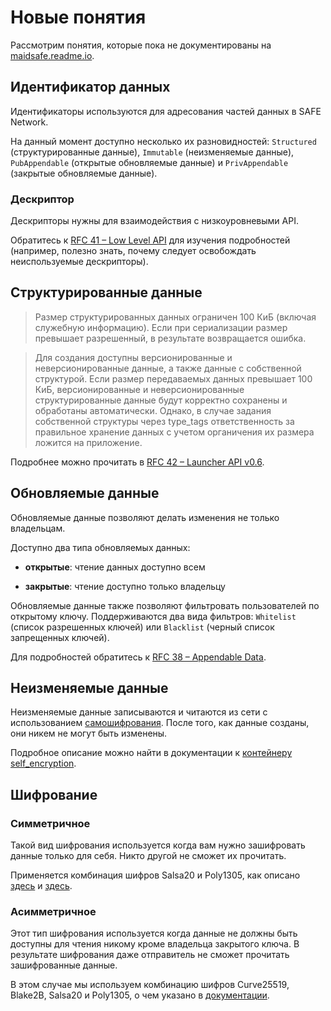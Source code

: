 # Новые понятия

Рассмотрим понятия, которые пока не документированы на [maidsafe.readme.io](https://maidsafe.readme.io/).

## Идентификатор данных

Идентификаторы используются для адресования частей данных в SAFE Network.

На данный момент доступно несколько их разновидностей: `Structured` (структурированные данные), `Immutable` (неизменяемые данные), `PubAppendable` (открытые обновляемые данные) и `PrivAppendable` (закрытые обновляемые данные).

### Дескриптор

Дескрипторы нужны для взаимодействия с низкоуровневыми API.

Обратитесь к [RFC 41 – Low Level API](https://github.com/maidsafe/rfcs/blob/master/text/0041-low-level-api/0041-low-level-api.md#choice-of-api) для изучения подробностей (например, полезно знать, почему следует освобождать неиспользуемые дескрипторы).

## Структурированные данные

> Размер структурированных данных ограничен 100 КиБ (включая служебную информацию). Если при сериализации размер превышает разрешенный, в результате возвращается ошибка.

> Для создания доступны версионированные и неверсионированные данные, а также данные с собственной структурой. Если размер передаваемых данных превышает 100 КиБ, версионированные и неверсионированные структурированные данные будут корректно сохранены и обработаны автоматически. Однако, в случае задания собственной структуры через type_tags ответственность за правильное хранение данных с учетом органичения их размера ложится на приложение.

Подробнее можно прочитать в [RFC 42 – Launcher API v0.6](https://github.com/maidsafe/rfcs/blob/master/text/0042-launcher-api-v0.6/api/structured_data.md).

## Обновляемые данные

Обновляемые данные позволяют делать изменения не только владельцам.

Доступно два типа обновляемых данных:

- **открытые**: чтение данных доступно всем

- **закрытые**: чтение доступно только владельцу

Обновляемые данные также позволяют фильтровать пользователей по открытому ключу. Поддерживаются два вида фильтров: `Whitelist` (список разрешенных ключей) или `Blacklist` (черный список запрещенных ключей).

Для подробностей обратитесь к [RFC 38 – Appendable Data](https://github.com/maidsafe/rfcs/blob/master/text/0038-appendable-data/0038-appendable-data.md).

## Неизменяемые данные

Неизменяемые данные записываются и читаются из сети с использованием [самошифрования](https://safenetwork.wiki/en/Security_-_Self_encryption). После того, как данные созданы, они никем не могут быть изменены.

Подробное описание можно найти в документации к [контейнеру self_encryption](https://github.com/maidsafe/self_encryption).

## Шифрование

### Симметричное

Такой вид шифрования используется когда вам нужно зашифровать данные только для себя. Никто другой не сможет их прочитать.

Применяется комбинация шифров Salsa20 и Poly1305, как описано [здесь](http://docs.maidsafe.net/rust_sodium/master/rust_sodium/crypto/secretbox/xsalsa20poly1305/index.html) и [здесь](http://nacl.cr.yp.to/valid.html).

### Асимметричное

Этот тип шифрования используется когда данные не должны быть доступны для чтения никому кроме владельца закрытого ключа. В результате шифрования даже отправитель не сможет прочитать зашифрованные данные.

В этом случае мы используем комбинацию шифров Curve25519, Blake2B, Salsa20 и Poly1305, о чем указано в [документации](http://docs.maidsafe.net/rust_sodium/master/rust_sodium/crypto/sealedbox/curve25519blake2bxsalsa20poly1305/index.html).
